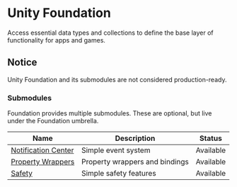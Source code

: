 # Unity Foundation
Access essential data types and collections to define the base layer of functionality for apps and games.

## Notice
Unity Foundation and its submodules are not considered production-ready.

### Submodules
Foundation provides multiple submodules.  These are optional, but live under the Foundation umbrella.

| Name | Description | Status |
| - | - | - |
| [Notification Center](https://github.com/ryanslikesocool/UnityFoundation-NotificationCenter) | Simple event system | Available |
| [Property Wrappers](https://github.com/ryanslikesocool/UnityFoundation-PropertyWrappers) | Property wrappers and bindings | Available |
| [Safety](https://github.com/ryanslikesocool/UnityFoundation-Safety) | Simple safety features | Available |